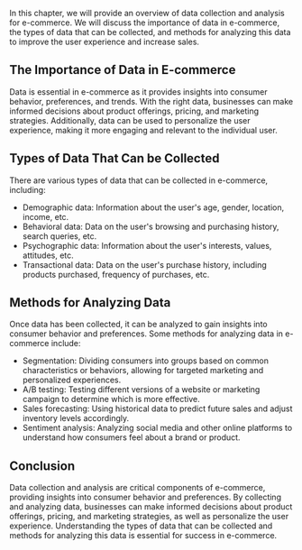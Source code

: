 
In this chapter, we will provide an overview of data collection and analysis for e-commerce. We will discuss the importance of data in e-commerce, the types of data that can be collected, and methods for analyzing this data to improve the user experience and increase sales.

The Importance of Data in E-commerce
------------------------------------

Data is essential in e-commerce as it provides insights into consumer behavior, preferences, and trends. With the right data, businesses can make informed decisions about product offerings, pricing, and marketing strategies. Additionally, data can be used to personalize the user experience, making it more engaging and relevant to the individual user.

Types of Data That Can be Collected
-----------------------------------

There are various types of data that can be collected in e-commerce, including:

* Demographic data: Information about the user's age, gender, location, income, etc.
* Behavioral data: Data on the user's browsing and purchasing history, search queries, etc.
* Psychographic data: Information about the user's interests, values, attitudes, etc.
* Transactional data: Data on the user's purchase history, including products purchased, frequency of purchases, etc.

Methods for Analyzing Data
--------------------------

Once data has been collected, it can be analyzed to gain insights into consumer behavior and preferences. Some methods for analyzing data in e-commerce include:

* Segmentation: Dividing consumers into groups based on common characteristics or behaviors, allowing for targeted marketing and personalized experiences.
* A/B testing: Testing different versions of a website or marketing campaign to determine which is more effective.
* Sales forecasting: Using historical data to predict future sales and adjust inventory levels accordingly.
* Sentiment analysis: Analyzing social media and other online platforms to understand how consumers feel about a brand or product.

Conclusion
----------

Data collection and analysis are critical components of e-commerce, providing insights into consumer behavior and preferences. By collecting and analyzing data, businesses can make informed decisions about product offerings, pricing, and marketing strategies, as well as personalize the user experience. Understanding the types of data that can be collected and methods for analyzing this data is essential for success in e-commerce.
